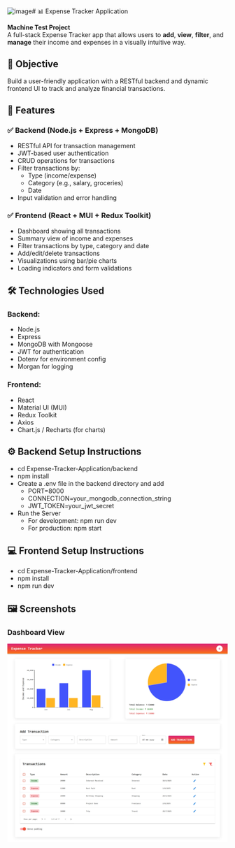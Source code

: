 <img width="1722" height="1551" alt="image" src="https://github.com/user-attachments/assets/5769fe21-eb7e-4b31-9a9a-6b9f450994f3" /># 📊 Expense Tracker Application

**Machine Test Project**  
A full-stack Expense Tracker app that allows users to **add**, **view**, **filter**, and **manage** their income and expenses in a visually intuitive way.

## 🧾 Objective
Build a user-friendly application with a RESTful backend and dynamic frontend UI to track and analyze financial transactions.

## 🚀 Features

### ✅ Backend (Node.js + Express + MongoDB)
- RESTful API for transaction management
- JWT-based user authentication
- CRUD operations for transactions
- Filter transactions by:
  - Type (income/expense)
  - Category (e.g., salary, groceries)
  - Date
- Input validation and error handling

### ✅ Frontend (React + MUI + Redux Toolkit)
- Dashboard showing all transactions
- Summary view of income and expenses
- Filter transactions by type, category and date
- Add/edit/delete transactions
- Visualizations using bar/pie charts
- Loading indicators and form validations


## 🛠️ Technologies Used

### Backend:
- Node.js
- Express
- MongoDB with Mongoose
- JWT for authentication
- Dotenv for environment config
- Morgan for logging

### Frontend:
- React
- Material UI (MUI)
- Redux Toolkit
- Axios
- Chart.js / Recharts (for charts)



## ⚙️ Backend Setup Instructions
- cd Expense-Tracker-Application/backend
- npm install
- Create a .env file in the backend directory and add
    - PORT=8000
    - CONNECTION=your_mongodb_connection_string
    - JWT_TOKEN=your_jwt_secret
- Run the Server
    - For development: npm run dev
    - For production: npm start

## 💻 Frontend Setup Instructions
- cd Expense-Tracker-Application/frontend
- npm install
- npm run dev

## 🖼️ Screenshots

### Dashboard View

![Dashboard](frontend/public/screenshots/image.png)














